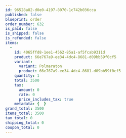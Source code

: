 ```yaml
---
id: 96528a82-d0e0-4197-8070-1c742b036cca
published: false
blueprint: order
order_number: 632
is_paid: false
is_shipped: false
is_refunded: false
items:
  -
    id: 4065ffd8-1ee1-4562-85a1-af5fcab9311d
    product: 66e767a9-ee34-4dc4-8681-d09bb59f0cf5
    variant:
      variant: Polmaraton
      product: 66e767a9-ee34-4dc4-8681-d09bb59f0cf5
    quantity: 1
    total: 3500
    tax:
      amount: 0
      rate: 0
      price_includes_tax: true
    metadata: {  }
grand_total: 3500
items_total: 3500
tax_total: 0
shipping_total: 0
coupon_total: 0
---
```

